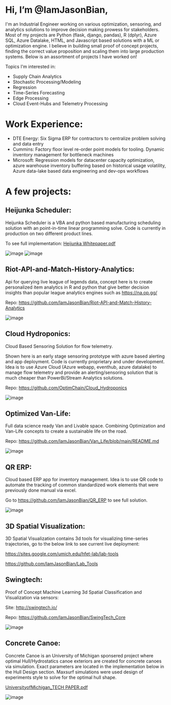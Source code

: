 

<!---
IamJasonBian/IamJasonBian is a ✨ special ✨ repository because its `README.md` (this file) appears on your GitHub profile.
You can click the Preview link to take a look at your changes.
--->
# Hi, I’m @IamJasonBian, 

I'm an Industrial Engineer working on various optimization, sensoring, and analytics solutions to improve decision making prowess for stakeholders. Most of my projects are Python (flask, django, pandas), R (dplyr), Azure SQL, Azure Datalake, HTML, and Javascript based solutions with a ML or optimization engine. I believe in building small proof of concept projects, finding the correct value proposition and scaling them into large production systems. Below is an assortment of projects I have worked on!


Topics I'm interested in: 
  * Supply Chain Analytics
  * Stochastic Processing/Modeling 
  * Regression
  * Time-Series Forecasting
  * Edge Processing
  * Cloud Event-Hubs and Telemetry Processing

# Work Experience:
  
* DTE Energy: Six Sigma ERP for contractors to centralize problem solving and data entry
* Cummins: Factory floor level re-order point models for tooling. Dynamic inventory management for bottleneck machines
* Microsoft: Regression models for datacenter capacity optimization, azure warehouse inventory buffering based on historical usage volatility, Azure data-lake based data engineering and dev-ops workflows
  
 # A few projects:
  
  ## Heijunka Scheduler: 
  Heijunka Scheduler is a VBA and python based manufacturing scheduling solution with an point-in-time linear programming solve. Code is currently in production on two different product lines. 
  
  To see full implementation: [Heijunka Whitepaper.pdf](https://github.com/IamJasonBian/IamJasonBian/files/6504722/Heijunka.Whitepaper.pdf)

  ![image](https://user-images.githubusercontent.com/16582383/118032317-6337f580-b31c-11eb-88eb-cdbe0ab4fa45.png)
  ![image](https://user-images.githubusercontent.com/16582383/118032361-721ea800-b31c-11eb-8cb3-695b428a3486.png)


  ## Riot-API-and-Match-History-Analytics: 
  Api for querying live league of legends data, concept here is to create personalized item analytics in R and python that give better decision insights than popular league analytics engines such as https://na.op.gg/
  
  Repo: <https://github.com/IamJasonBian/Riot-API-and-Match-History-Analytics>
  
  ![image](https://user-images.githubusercontent.com/16582383/118032998-23254280-b31d-11eb-86bd-91ab7e18fee9.png)
  
  ## Cloud Hydroponics: 
  Cloud Based Sensoring Solution for flow telemetry. 
  
  Shown here is an early stage sensoring prototype with azure based alerting and app deployment. Code is currently proprietary and under development. Idea is to use Azure Cloud (Azure webapp, eventhub, azure datalake) to manage flow telemetry and provide an alerting/sensoring solution that is much cheaper than PowerBi/Stream Analytics solutions.
  
  Repo: https://github.com/OptimChain/Cloud_Hydroponics
  
  ![image](https://user-images.githubusercontent.com/16582383/129123628-ced253ca-074e-4a50-91a8-46f58afd4d10.png)

  ## Optimized Van-Life: 
  Full data science ready Van and Livable space. Combining Optimization and Van-Life concepts to create a sustainable life on the road.
  
   Repo: https://github.com/IamJasonBian/Van_Life/blob/main/README.md
  
  ![image](https://user-images.githubusercontent.com/16582383/129677295-e4b62cd4-c4c8-4ceb-a93f-bccb5751b0a4.png)

  ## QR ERP: 
  Cloud based ERP app for inventory management. Idea is to use QR code to automate the tracking of common standardized work elements that were previously done manual via excel.
  
  Go to <https://github.com/IamJasonBian/QR_ERP> to see full solution.
  
  ![image](https://user-images.githubusercontent.com/16582383/118032035-0dfbe400-b31c-11eb-93f7-4ec9914af902.png)

  ## 3D Spatial Visualization: 
  3D Spatial Visualization contains 3d tools for visualizing time-series trajectories, go to the below link to see current live deployment:
  
  https://sites.google.com/umich.edu/hfet-lab/lab-tools
  
  https://github.com/IamJasonBian/Lab_Tools
  
  ## Swingtech: 
  Proof of Concept Machine Learning 3d Spatial Classification and Visualization via sensors:
  
  Site: <http://swingtech.io/>
  
  Repo: https://github.com/IamJasonBian/SwingTech_Core
  
  ![image](https://user-images.githubusercontent.com/16582383/118032809-ed805980-b31c-11eb-965e-4729abbd7419.png)
  
  ## Concrete Canoe: 
  Concrete Canoe is an University of Michigan sponsered project where optimal Hull/Hydrostatics canoe exteriors are created for concrete canoes via simulation. Exact parameters are located in the implementation below in the Hull Design section. Maxsurf simulations were used design of experiments style to solve for the optimal hull shape. 
  
  [UniversityofMichigan_TECH PAPER.pdf](https://github.com/IamJasonBian/IamJasonBian/files/6504718/UniversityofMichigan_TECH.PAPER.pdf) 
  
  ![image](https://user-images.githubusercontent.com/16582383/118032626-bd38bb00-b31c-11eb-93ca-d78dbe76b86b.png)

   
